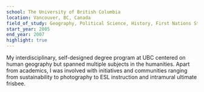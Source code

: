 ```yaml
---
school: The University of British Columbia
location: Vancouver, BC, Canada
field_of_study: Geography, Political Science, History, First Nations Studies, English
start_year: 2005
end_year: 2007
highlight: true
---
```

My interdisciplinary, self-designed degree program at UBC centered on human geography but spanned multiple subjects in the humanities. Apart from academics, I was involved with initiatives and communities ranging from sustainability to photography to ESL instruction and intramural ultimate frisbee.
